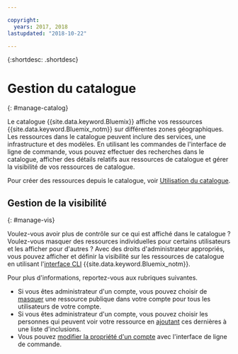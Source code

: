 ```yaml
---

copyright:
  years: 2017, 2018
lastupdated: "2018-10-22"

---
```


{:shortdesc: .shortdesc}

# Gestion du catalogue
{: #manage-catalog}

Le catalogue {{site.data.keyword.Bluemix}} affiche vos ressources {{site.data.keyword.Bluemix_notm}} sur différentes zones géographiques. Les ressources dans le catalogue peuvent inclure des services, une infrastructure et des modèles. En utilisant les commandes de l'interface de ligne de commande, vous pouvez effectuer des recherches dans le catalogue, afficher des détails relatifs aux ressources de catalogue et gérer la visibilité de vos ressources de catalogue.

Pour créer des ressources depuis le catalogue, voir [Utilisation du catalogue](/docs/overview/ui.html#catalogcreate).

## Gestion de la visibilité
{: #manage-vis}

Voulez-vous avoir plus de contrôle sur ce qui est affiché dans le catalogue ? Voulez-vous masquer des ressources individuelles pour certains utilisateurs et les afficher pour d'autres ? Avec des droits d'administrateur appropriés, vous pouvez afficher et définir la visibilité sur les ressources de catalogue en utilisant l'[interface CLI](/docs/cli/index.html#overview) {{site.data.keyword.Bluemix_notm}}.

Pour plus d'informations, reportez-vous aux rubriques suivantes.

* Si vous êtes administrateur d'un compte, vous pouvez choisir de [masquer](/docs/account/exclude.html) une ressource publique dans votre compte pour tous les utilisateurs de votre compte.
* Si vous êtes administrateur d'un compte, vous pouvez choisir les personnes qui peuvent voir votre ressource en [ajoutant](/docs/account/include.html) ces dernières à une liste d'inclusions.
* Vous pouvez [modifier la propriété d'un compte](/docs/account/owners.html) avec l'interface de ligne de commande.
